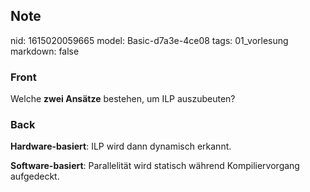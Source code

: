 ## Note
nid: 1615020059665
model: Basic-d7a3e-4ce08
tags: 01_vorlesung
markdown: false

### Front
Welche <b>zwei Ansätze</b> bestehen, um ILP auszubeuten?

### Back
<b>Hardware-basiert</b>: ILP wird dann dynamisch erkannt.<div>
</div><div><b>Software-basiert</b>: Parallelität wird statisch während Kompiliervorgang aufgedeckt.</div>
